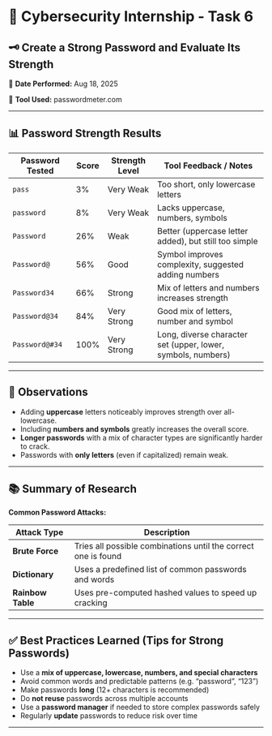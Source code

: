 # 🔐 Cybersecurity Internship - **Task 6**

## 🗝️ Create a Strong Password and Evaluate Its Strength

📅 **Date Performed:** Aug 18, 2025

🧰 **Tool Used:** passwordmeter.com

---

## 📊 Password Strength Results

| Password Tested | Score | Strength Level | Tool Feedback / Notes                                        |
| --------------- | ----- | -------------- | ------------------------------------------------------------ |
| `pass`          | 3%    | Very Weak      | Too short, only lowercase letters                            |
| `password`      | 8%    | Very Weak      | Lacks uppercase, numbers, symbols                            |
| `Password`      | 26%   | Weak           | Better (uppercase letter added), but still too simple        |
| `Password@`     | 56%   | Good           | Symbol improves complexity, suggested adding numbers         |
| `Password34`    | 66%   | Strong         | Mix of letters and numbers increases strength                |
| `Password@34`   | 84%   | Very Strong    | Good mix of letters, number and symbol                       |
| `Password@#34`  | 100%  | Very Strong    | Long, diverse character set (upper, lower, symbols, numbers) |

---

## 🔎 Observations

* Adding **uppercase** letters noticeably improves strength over all-lowercase.
* Including **numbers and symbols** greatly increases the overall score.
* **Longer passwords** with a mix of character types are significantly harder to crack.
* Passwords with **only letters** (even if capitalized) remain weak.

---

## 📚 Summary of Research

**Common Password Attacks:**

| Attack Type       | Description                                                    |
| ----------------- | -------------------------------------------------------------- |
| **Brute Force**   | Tries all possible combinations until the correct one is found |
| **Dictionary**    | Uses a predefined list of common passwords and words           |
| **Rainbow Table** | Uses pre-computed hashed values to speed up cracking           |

---

## ✅ Best Practices Learned (Tips for Strong Passwords)

* Use a **mix of uppercase, lowercase, numbers, and special characters**
* Avoid common words and predictable patterns (e.g. “password”, “123”)
* Make passwords **long** (12+ characters is recommended)
* Do **not reuse** passwords across multiple accounts
* Use a **password manager** if needed to store complex passwords safely
* Regularly **update** passwords to reduce risk over time

---
